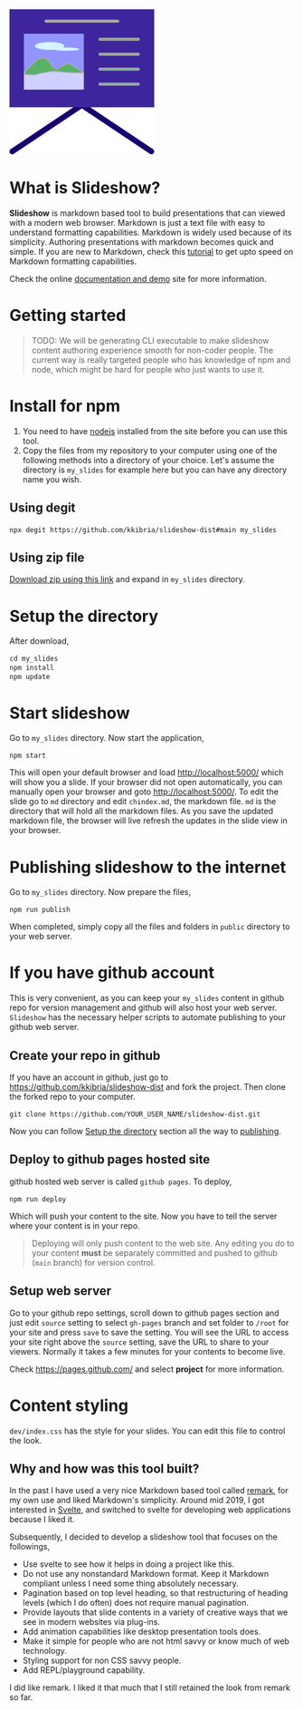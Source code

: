 <img src="md/images/favicon.svg">

# What is Slideshow?

**Slideshow** is markdown based tool to build presentations that can viewed with a modern web browser.
Markdown is just a text file with easy to understand formatting capabilities.
Markdown is widely used because of its simplicity. Authoring presentations with markdown becomes quick and simple.
If you are new to Markdown, check this [tutorial](https://commonmark.org/help/tutorial/) to get upto
speed on Markdown formatting capabilities.

Check the online [documentation and demo](https://kkibria.github.io/slideshow-dist/) site for more
information.

# Getting started

> TODO: We will be generating CLI executable
> to make slideshow content authoring experience smooth for non-coder people. The current way
> is really targeted people who has knowledge of npm and node, which might be hard for people who
> just wants to use it.

# Install for npm 

1. You need to have [nodejs](https://nodejs.org/en/) installed from the site before you can use this tool. 
2. Copy the files from my repository to your computer using one of the following methods into a
directory of your choice. Let's assume the directory is ``my_slides`` for example here but
you can have any directory name you wish.

## Using degit
```
npx degit https://github.com/kkibria/slideshow-dist#main my_slides
```

## Using zip file
[Download zip using this link](https://github.com/kkibria/slideshow-dist/archive/main.zip) and expand in ``my_slides`` directory.

# Setup the directory
After download,
```
cd my_slides
npm install
npm update
```

# Start slideshow
Go to ``my_slides`` directory. Now start the application,

```
npm start
```

This will open your default browser and load <http://localhost:5000/>  which will show you a slide.
If your browser did not open automatically, you can manually open your browser and goto
<http://localhost:5000/>.
To edit the slide go to ``md`` directory and
edit `chindex.md`, the markdown file. `md` is the directory that will hold all the markdown files.
As you save the updated markdown file, the browser will
live refresh the updates in the slide view in your browser.
# Publishing slideshow to the internet
Go to ``my_slides`` directory. Now prepare the files,

```
npm run publish
```

When completed, simply copy all the files and folders in ``public`` directory to your
web server. 

# If you have github account
This is very convenient, as you can keep your ``my_slides`` content in github repo for
version management and github will also host your web server. `Slideshow` has the necessary
helper scripts to automate publishing to your github web server.

## Create your repo in github
If you have an account in github, just go to <https://github.com/kkibria/slideshow-dist>
and fork the project. Then clone the forked repo to your computer.

```
git clone https://github.com/YOUR_USER_NAME/slideshow-dist.git
```
Now you can follow [Setup the directory](#setup-the-directory) section all the way to
[publishing](#publishing-slideshow-to-the-internet).  

## Deploy to github pages hosted site  
github hosted web server is called `github pages`. To deploy,

```
npm run deploy
```
Which will push your content to the site. Now you have to tell the server where your
content is in your repo.

> Deploying will only push content to the web site. Any editing you do to your content
> **must** be separately committed and pushed to github  (`main` branch) for version control.

## Setup web server
Go to your github repo settings, scroll down to github pages section
and just edit `source` setting to select `gh-pages` branch and set folder to `/root` for
your site and press `save` to save the setting. You will see the URL to access
your site right above the `source` setting, save the URL to share to your viewers.
Normally it takes a few minutes for your contents to become live.

Check <https://pages.github.com/> and select **project** for more information.

# Content styling
`dev/index.css` has the style for your slides. You can edit this file to control the look.

## Why and how was this tool built?

In the past I have used a very nice Markdown based tool called [remark](https://github.com/gnab/remark),
for my own use and liked Markdown's simplicity. Around mid 2019, I got interested in
[Svelte](https://svelte.dev/), and switched to svelte for developing web applications because
I liked it.

Subsequently, I decided to develop a slideshow tool that focuses on the followings,
- Use svelte to see how it helps in doing a project like this.
- Do not use any nonstandard Markdown format. Keep it Markdown compliant unless I need some thing absolutely necessary.
- Pagination based on top level heading, so that restructuring of heading levels (which I do often) does not require manual pagination.
- Provide layouts that slide contents in a variety of creative ways that we see in
modern websites via plug-ins.
- Add animation capabilities like desktop presentation tools does.
- Make it simple for people who are not html savvy or know much of web technology.
- Styling support for non CSS savvy people.
- Add REPL/playground capability.

I did like remark. I liked it that much that I still retained
the look from remark so far.
